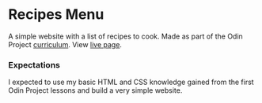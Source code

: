 # Recipes Menu
A simple website with a list of recipes to cook. Made as part of the Odin Project [curriculum](https://www.theodinproject.com/paths/foundations/courses/foundations/lessons/recipes). View [live page](https://neomoon007.github.io/odin-recipes/).
### Expectations
I expected to use my basic HTML and CSS knowledge gained from the first Odin Project lessons and build a very simple website.
